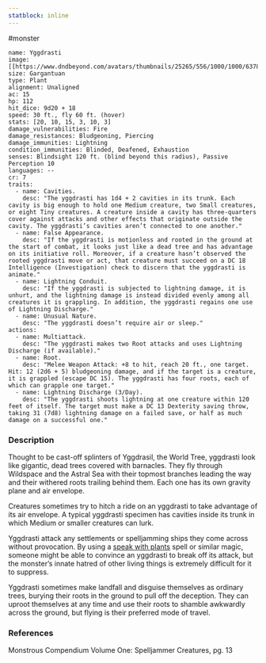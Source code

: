 ```yaml
---
statblock: inline
---
```

 #monster 

```statblock
name: Yggdrasti
image: [[https://www.dndbeyond.com/avatars/thumbnails/25265/556/1000/1000/637861450519429998.jpeg]]
size: Gargantuan
type: Plant
alignment: Unaligned
ac: 15
hp: 112
hit_dice: 9d20 + 18
speed: 30 ft., fly 60 ft. (hover)
stats: [20, 10, 15, 3, 10, 3]
damage_vulnerabilities: Fire
damage_resistances: Bludgeoning, Piercing
damage_immunities: Lightning
condition_immunities: Blinded, Deafened, Exhaustion
senses: Blindsight 120 ft. (blind beyond this radius), Passive Perception 10
languages: --
cr: 7
traits:
  - name: Cavities.
    desc: "The yggdrasti has 1d4 + 2 cavities in its trunk. Each cavity is big enough to hold one Medium creature, two Small creatures, or eight Tiny creatures. A creature inside a cavity has three-quarters cover against attacks and other effects that originate outside the cavity. The yggdrasti’s cavities aren’t connected to one another."
  - name: False Appearance.
    desc: "If the yggdrasti is motionless and rooted in the ground at the start of combat, it looks just like a dead tree and has advantage on its initiative roll. Moreover, if a creature hasn’t observed the rooted yggdrasti move or act, that creature must succeed on a DC 18 Intelligence (Investigation) check to discern that the yggdrasti is animate."
  - name: Lightning Conduit.
    desc: "If the yggdrasti is subjected to lightning damage, it is unhurt, and the lightning damage is instead divided evenly among all creatures it is grappling. In addition, the yggdrasti regains one use of Lightning Discharge."
  - name: Unusual Nature.
    desc: "The yggdrasti doesn’t require air or sleep."
actions:
  - name: Multiattack.
    desc: "The yggdrasti makes two Root attacks and uses Lightning Discharge (if available)."
  - name: Root.
    desc: "Melee Weapon Attack: +8 to hit, reach 20 ft., one target. Hit: 12 (2d6 + 5) bludgeoning damage, and if the target is a creature, it is grappled (escape DC 15). The yggdrasti has four roots, each of which can grapple one target."
  - name: Lightning Discharge (3/Day).
    desc: "The yggdrasti shoots lightning at one creature within 120 feet of itself. The target must make a DC 13 Dexterity saving throw, taking 31 (7d8) lightning damage on a failed save, or half as much damage on a successful one."
```

### Description

Thought to be cast-off splinters of Yggdrasil, the World Tree, yggdrasti look like gigantic, dead trees covered with barnacles. They fly through Wildspace and the Astral Sea with their topmost branches leading the way and their withered roots trailing behind them. Each one has its own gravity plane and air envelope.

Creatures sometimes try to hitch a ride on an yggdrasti to take advantage of its air envelope. A typical yggdrasti specimen has cavities inside its trunk in which Medium or smaller creatures can lurk.

Yggdrasti attack any settlements or spelljamming ships they come across without provocation. By using a [speak with plants](https://www.dndbeyond.com/spells/speak-with-plants) spell or similar magic, someone might be able to convince an yggdrasti to break off its attack, but the monster’s innate hatred of other living things is extremely difficult for it to suppress.

Yggdrasti sometimes make landfall and disguise themselves as ordinary trees, burying their roots in the ground to pull off the deception. They can uproot themselves at any time and use their roots to shamble awkwardly across the ground, but flying is their preferred mode of travel.

### References

Monstrous Compendium Volume One: Spelljammer Creatures, pg. 13